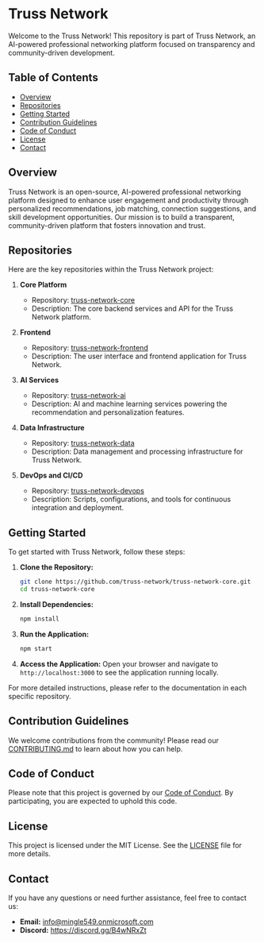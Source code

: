 

# Truss Network

Welcome to the Truss Network! This repository is part of Truss Network, an AI-powered professional networking platform focused on transparency and community-driven development.

## Table of Contents

- [Overview](#overview)
- [Repositories](#repositories)
- [Getting Started](#getting-started)
- [Contribution Guidelines](#contribution-guidelines)
- [Code of Conduct](#code-of-conduct)
- [License](#license)
- [Contact](#contact)

## Overview

Truss Network is an open-source, AI-powered professional networking platform designed to enhance user engagement and productivity through personalized recommendations, job matching, connection suggestions, and skill development opportunities. Our mission is to build a transparent, community-driven platform that fosters innovation and trust.

## Repositories

Here are the key repositories within the Truss Network project:

1. **Core Platform**
   - Repository: [truss-network-core](https://github.com/truss-network/truss-network-core)
   - Description: The core backend services and API for the Truss Network platform.

2. **Frontend**
   - Repository: [truss-network-frontend](https://github.com/truss-network/truss-network-frontend)
   - Description: The user interface and frontend application for Truss Network.

3. **AI Services**
   - Repository: [truss-network-ai](https://github.com/truss-network/truss-network-ai)
   - Description: AI and machine learning services powering the recommendation and personalization features.

4. **Data Infrastructure**
   - Repository: [truss-network-data](https://github.com/truss-network/truss-network-data)
   - Description: Data management and processing infrastructure for Truss Network.

5. **DevOps and CI/CD**
   - Repository: [truss-network-devops](https://github.com/truss-network/truss-network-devops)
   - Description: Scripts, configurations, and tools for continuous integration and deployment.

## Getting Started

To get started with Truss Network, follow these steps:

1. **Clone the Repository:**
   ```bash
   git clone https://github.com/truss-network/truss-network-core.git
   cd truss-network-core
   ```

2. **Install Dependencies:**
   ```bash
   npm install
   ```

3. **Run the Application:**
   ```bash
   npm start
   ```

4. **Access the Application:**
   Open your browser and navigate to `http://localhost:3000` to see the application running locally.

For more detailed instructions, please refer to the documentation in each specific repository.

## Contribution Guidelines

We welcome contributions from the community! Please read our [CONTRIBUTING.md](CONTRIBUTING.md) to learn about how you can help.

## Code of Conduct

Please note that this project is governed by our [Code of Conduct](CODE_OF_CONDUCT.md). By participating, you are expected to uphold this code.

## License

This project is licensed under the MIT License. See the [LICENSE](LICENSE) file for more details.

## Contact

If you have any questions or need further assistance, feel free to contact us:

- **Email:** info@mingle549.onmicrosoft.com
- **Discord:** https://discord.gg/B4wNRxZt



